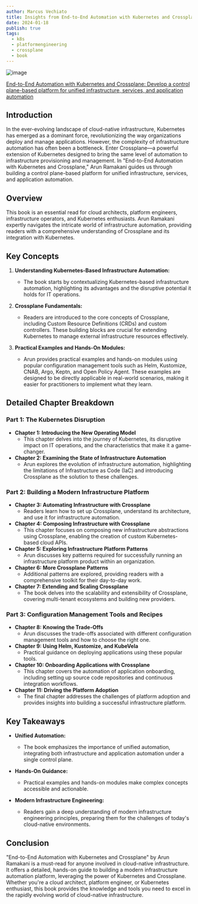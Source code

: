 ```yaml
---
author: Marcus Vechiato
title: Insights from End-to-End Automation with Kubernetes and Crossplane
date: 2024-01-18
publish: true
tags:
  - k8s
  - platformengineering
  - crossplane
  - book
---
```


![image](/obsidian/end2end_automation_k8s_crossplane.jpg)

[End-to-End Automation with Kubernetes and Crossplane: Develop a control plane-based platform for unified infrastructure, services, and application automation](https://www.amazon.co.uk/dp/B09ZJ1NZRB)
## Introduction

In the ever-evolving landscape of cloud-native infrastructure, Kubernetes has emerged as a dominant force, revolutionizing the way organizations deploy and manage applications. However, the complexity of infrastructure automation has often been a bottleneck. Enter Crossplane—a powerful extension of Kubernetes designed to bring the same level of automation to infrastructure provisioning and management. In "End-to-End Automation with Kubernetes and Crossplane," Arun Ramakani guides us through building a control plane-based platform for unified infrastructure, services, and application automation.

## Overview

This book is an essential read for cloud architects, platform engineers, infrastructure operators, and Kubernetes enthusiasts. Arun Ramakani expertly navigates the intricate world of infrastructure automation, providing readers with a comprehensive understanding of Crossplane and its integration with Kubernetes.

## Key Concepts

1. **Understanding Kubernetes-Based Infrastructure Automation:**
   - The book starts by contextualizing Kubernetes-based infrastructure automation, highlighting its advantages and the disruptive potential it holds for IT operations.

2. **Crossplane Fundamentals:**
   - Readers are introduced to the core concepts of Crossplane, including Custom Resource Definitions (CRDs) and custom controllers. These building blocks are crucial for extending Kubernetes to manage external infrastructure resources effectively.

3. **Practical Examples and Hands-On Modules:**
   - Arun provides practical examples and hands-on modules using popular configuration management tools such as Helm, Kustomize, CNAB, Argo, Keptn, and Open Policy Agent. These examples are designed to be directly applicable in real-world scenarios, making it easier for practitioners to implement what they learn.

## Detailed Chapter Breakdown

### Part 1: The Kubernetes Disruption
- **Chapter 1: Introducing the New Operating Model**
  - This chapter delves into the journey of Kubernetes, its disruptive impact on IT operations, and the characteristics that make it a game-changer.
- **Chapter 2: Examining the State of Infrastructure Automation**
  - Arun explores the evolution of infrastructure automation, highlighting the limitations of Infrastructure as Code (IaC) and introducing Crossplane as the solution to these challenges.

### Part 2: Building a Modern Infrastructure Platform
- **Chapter 3: Automating Infrastructure with Crossplane**
  - Readers learn how to set up Crossplane, understand its architecture, and use it for infrastructure automation.
- **Chapter 4: Composing Infrastructure with Crossplane**
  - This chapter focuses on composing new infrastructure abstractions using Crossplane, enabling the creation of custom Kubernetes-based cloud APIs.
- **Chapter 5: Exploring Infrastructure Platform Patterns**
  - Arun discusses key patterns required for successfully running an infrastructure platform product within an organization.
- **Chapter 6: More Crossplane Patterns**
  - Additional patterns are explored, providing readers with a comprehensive toolkit for their day-to-day work.
- **Chapter 7: Extending and Scaling Crossplane**
  - The book delves into the scalability and extensibility of Crossplane, covering multi-tenant ecosystems and building new providers.

### Part 3: Configuration Management Tools and Recipes
- **Chapter 8: Knowing the Trade-Offs**
  - Arun discusses the trade-offs associated with different configuration management tools and how to choose the right one.
- **Chapter 9: Using Helm, Kustomize, and KubeVela**
  - Practical guidance on deploying applications using these popular tools.
- **Chapter 10: Onboarding Applications with Crossplane**
  - This chapter covers the automation of application onboarding, including setting up source code repositories and continuous integration workflows.
- **Chapter 11: Driving the Platform Adoption**
  - The final chapter addresses the challenges of platform adoption and provides insights into building a successful infrastructure platform.

## Key Takeaways

- **Unified Automation:**
  - The book emphasizes the importance of unified automation, integrating both infrastructure and application automation under a single control plane.
  
- **Hands-On Guidance:**
  - Practical examples and hands-on modules make complex concepts accessible and actionable.

- **Modern Infrastructure Engineering:**
  - Readers gain a deep understanding of modern infrastructure engineering principles, preparing them for the challenges of today's cloud-native environments.

## Conclusion

"End-to-End Automation with Kubernetes and Crossplane" by Arun Ramakani is a must-read for anyone involved in cloud-native infrastructure. It offers a detailed, hands-on guide to building a modern infrastructure automation platform, leveraging the power of Kubernetes and Crossplane. Whether you're a cloud architect, platform engineer, or Kubernetes enthusiast, this book provides the knowledge and tools you need to excel in the rapidly evolving world of cloud-native infrastructure.

